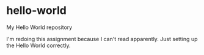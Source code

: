 # hello-world

My Hello World repository

I'm redoing this assignment because I can't read apparently.
Just setting up the Hello World correctly.
